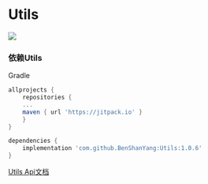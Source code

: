 # Utils
[![](https://www.jitpack.io/v/BenShanYang/Utils.svg)](https://www.jitpack.io/#BenShanYang/Utils)


### 依赖Utils
Gradle 
```groovy
allprojects {
    repositories {
	...
	maven { url 'https://jitpack.io' }
    }
}
```

```groovy
dependencies {
    implementation 'com.github.BenShanYang:Utils:1.0.6'
}
```

[Utils Api文档](https://github.com/BenShanYang/JavaDoc)
